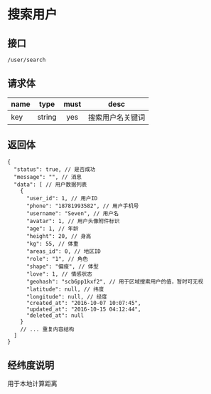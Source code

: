 # 搜索用户

## 接口
```
/user/search
```

## 请求体
| name     | type     | must     | desc     |
|----------|:--------:|:--------:|:--------:|
| key      | string   | yes      | 搜索用户名关键词 |

## 返回体
```json5
{
  "status": true, // 是否成功
  "message": "", // 消息
  "data": [ // 用户数据列表
    {
      "user_id": 1, // 用户ID
      "phone": "18781993582", // 用户手机号
      "username": "Seven", // 用户名
      "avatar": 1, // 用户头像附件标识
      "age": 1, // 年龄
      "height": 20, // 身高 
      "kg": 55, // 体重
      "areas_id": 0, // 地区ID
      "role": "1", // 角色
      "shape": "偏瘦", // 体型
      "love": 1, // 情感状态
      "geohash": "scb6pp1kxf2", // 用于区域搜索用户的值，暂时可无视
      "latitude": null, // 纬度
      "longitude": null, // 经度
      "created_at": "2016-10-07 10:07:45",
      "updated_at": "2016-10-15 04:12:44",
      "deleted_at": null
    }
    // ... 重复内容结构
  ]
}
```

## 经纬度说明
用于本地计算距离